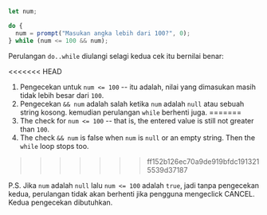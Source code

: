 
```js run demo
let num;

do {
  num = prompt("Masukan angka lebih dari 100?", 0);
} while (num <= 100 && num);
```

Perulangan `do..while` diulangi selagi kedua cek itu bernilai benar:

<<<<<<< HEAD
1. Pengecekan untuk `num <= 100` -- itu adalah, nilai yang dimasukan masih tidak lebih besar dari `100`.
2. Pengecekan `&& num` adalah salah ketika `num` adalah `null` atau sebuah string kosong. kemudian perulangan `while` berhenti juga.
=======
1. The check for `num <= 100` -- that is, the entered value is still not greater than `100`.
2. The check `&& num` is false when `num` is `null` or an empty string. Then the `while` loop stops too.
>>>>>>> ff152b126ec70a9de919bfdc1913215539d37187

P.S. Jika `num` adalah `null` lalu `num <= 100` adalah `true`, jadi tanpa pengecekan kedua, perulangan tidak akan berhenti jika pengguna mengeclick CANCEL. Kedua pengecekan dibutuhkan.
